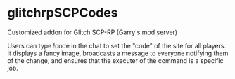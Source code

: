 # glitchrpSCPCodes
Customized addon for Glitch SCP-RP (Garry's mod server)

Users can type !code in the chat to set the "code" of the site for all players. It displays a fancy image,  broadcasts a message to everyone notifying them of the change, and ensures that the executer of the command is a specific job.
